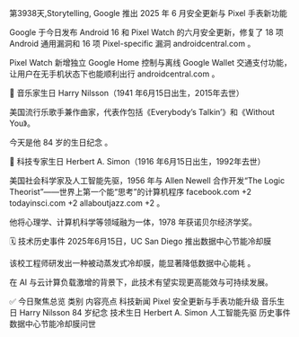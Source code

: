 第3938天,Storytelling, Google 推出 2025 年 6 月安全更新与 Pixel 手表新功能

Google 于今日发布 Android 16 和 Pixel Watch 的六月安全更新，修复了 18 项 Android 通用漏洞和 16 项 Pixel-specific 漏洞 
androidcentral.com
。

Pixel Watch 新增独立 Google Home 控制与离线 Google Wallet 交通支付功能，让用户在无手机状态下也能顺利出行 
androidcentral.com
。

🎂 音乐家生日
Harry Nilsson（1941 年6月15日出生，2015年去世）

美国流行乐歌手兼作曲家，代表作包括《Everybody’s Talkin’》和《Without You》。

今天是他 84 岁的生日纪念 。

🧠 科技专家生日
Herbert A. Simon（1916 年6月15日出生，1992年去世）

美国社会科学家及人工智能先驱，1956 年与 Allen Newell 合作开发“The Logic Theorist”——世界上第一个能“思考”的计算机程序 
facebook.com
+2
todayinsci.com
+2
allaboutjazz.com
+2
。

他将心理学、计算机科学等领域融为一体，1978 年获诺贝尔经济学奖。

🗓️ 技术历史事件
2025年6月15日，UC San Diego 推出数据中心节能冷却膜

该校工程师研发出一种被动蒸发式冷却膜，能显著降低数据中心能耗 。

在 AI 与云计算负载激增的背景下，此技术有望实现更高能效与可持续发展。

✅ 今日聚焦总览
类别	内容亮点
科技新闻	Pixel 安全更新与手表功能升级
音乐生日	Harry Nilsson 84 岁纪念
技术生日	Herbert A. Simon 人工智能先驱
历史事件	数据中心节能冷却膜问世
